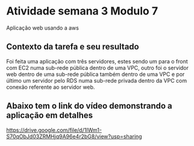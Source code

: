 # Atividade semana 3 Modulo 7

Aplicação web usando a aws

## Contexto da tarefa e seu resultado

Foi feita uma aplicação com três servidores, estes sendo um para o front com EC2 numa sub-rede pública dentro de uma VPC, outro foi o servidor web dentro de uma sub-rede pública também dentro de uma VPC e por último um servidor pelo RDS numa sub-rede privada dentro da VPC com conexão referente ao servidor web.

## Abaixo tem o link do vídeo demonstrando a aplicação em detalhes

https://drive.google.com/file/d/1IWm1-S70qObJd03ZRMHjq9A96e4r2bG8/view?usp=sharing